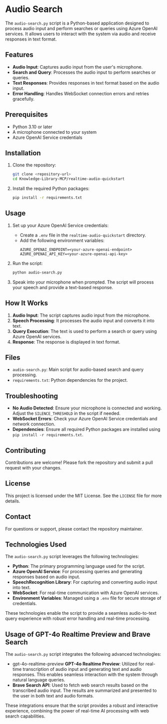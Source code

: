 # Audio Search

The `audio-search.py` script is a Python-based application designed to process audio input and perform searches or queries using Azure OpenAI services. It allows users to interact with the system via audio and receive responses in text format.

## Features
- **Audio Input**: Captures audio input from the user's microphone.
- **Search and Query**: Processes the audio input to perform searches or queries.
- **Text Responses**: Provides responses in text format based on the audio input.
- **Error Handling**: Handles WebSocket connection errors and retries gracefully.

## Prerequisites
- Python 3.10 or later
- A microphone connected to your system
- Azure OpenAI Service credentials

## Installation
1. Clone the repository:
   ```bash
   git clone <repository-url>
   cd Knowledge-Library-MCP/realtime-audio-quickstart
   ```
2. Install the required Python packages:
   ```bash
   pip install -r requirements.txt
   ```

## Usage
1. Set up your Azure OpenAI Service credentials:
   - Create a `.env` file in the `realtime-audio-quickstart` directory.
   - Add the following environment variables:
     ```env
     AZURE_OPENAI_ENDPOINT=<your-azure-openai-endpoint>
     AZURE_OPENAI_API_KEY=<your-azure-openai-api-key>
     ```

2. Run the script:
   ```bash
   python audio-search.py
   ```

3. Speak into your microphone when prompted. The script will process your speech and provide a text-based response.

## How It Works
1. **Audio Input**: The script captures audio input from the microphone.
2. **Speech Processing**: It processes the audio input and converts it into text.
3. **Query Execution**: The text is used to perform a search or query using Azure OpenAI services.
4. **Response**: The response is displayed in text format.

## Files
- `audio-search.py`: Main script for audio-based search and query processing.
- `requirements.txt`: Python dependencies for the project.

## Troubleshooting
- **No Audio Detected**: Ensure your microphone is connected and working. Adjust the `SILENCE_THRESHOLD` in the script if needed.
- **WebSocket Errors**: Check your Azure OpenAI Service credentials and network connection.
- **Dependencies**: Ensure all required Python packages are installed using `pip install -r requirements.txt`.

## Contributing
Contributions are welcome! Please fork the repository and submit a pull request with your changes.

## License
This project is licensed under the MIT License. See the `LICENSE` file for more details.

## Contact
For questions or support, please contact the repository maintainer.

## Technologies Used

The `audio-search.py` script leverages the following technologies:

- **Python**: The primary programming language used for the script.
- **Azure OpenAI Service**: For processing queries and generating responses based on audio input.
- **SpeechRecognition Library**: For capturing and converting audio input into text.
- **WebSocket**: For real-time communication with Azure OpenAI services.
- **Environment Variables**: Managed using a `.env` file for secure storage of credentials.

These technologies enable the script to provide a seamless audio-to-text query experience with robust error handling and real-time processing.

## Usage of GPT-4o Realtime Preview and Brave Search

The `audio-search.py` script integrates the following advanced technologies:

- gpt-4o-realtime-preview **GPT-4o Realtime Preview**: Utilized for real-time transcription of audio input and generating text and audio responses. This enables seamless interaction with the system through natural language queries.
- **Brave Search API**: Used to fetch web search results based on the transcribed audio input. The results are summarized and presented to the user in both text and audio formats.

These integrations ensure that the script provides a robust and interactive experience, combining the power of real-time AI processing with web search capabilities.